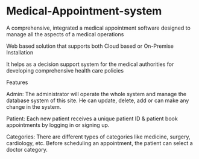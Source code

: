 # Medical-Appointment-system

A comprehensive, integrated a medical appointment software designed to manage all the aspects of a medical operations

Web based solution that supports both Cloud based or On-Premise Installation

It helps as a decision support system for the medical authorities for developing comprehensive health care policies


Features

Admin: The administrator will operate the whole system and manage the database system of this site. He can update, delete, add or can make any change in the system.

Patient: Each new patient receives a unique patient ID & patient book appointments by logging in or signing up. 

Categories: There are different types of categories like medicine, surgery, cardiology, etc. Before scheduling an appointment, the patient can select a doctor category. 



